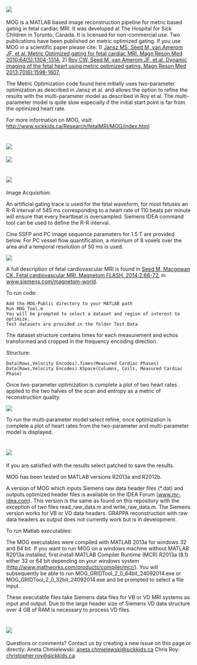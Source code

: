 ![](http://i.imgur.com/aJv2BDL.jpg)
====
MOG is a MATLAB based image reconstruction pipeline for metric based gating in fetal cardiac MRI. It was developed at The Hospital for Sick Children in Toronto, Canada. It is licensed for non-commercial use. Two publications have been published on metric optimized gating. If you use MOG in a scientific paper please cite:  1) [Jansz MS, Seed M, van Amerom JF, et al. Metric Optimized gating for fetal cardiac MRI. Magn Reson Med 2010;64(5):1304-1314.](http://onlinelibrary.wiley.com/doi/10.1002/mrm.22542/abstract;jsessionid=85B077FC76AB3F7A796D422002BB9CC6.f02t01?deniedAccessCustomisedMessage=&userIsAuthenticated=false)  2) [Roy CW, Seed M, van Amerom JF, et al. Dynamic imaging of the fetal heart using metric optimized gating. Magn Reson Med 2013;70(6):1598-1607.](http://onlinelibrary.wiley.com/doi/10.1002/mrm.24614/abstract?deniedAccessCustomisedMessage=&userIsAuthenticated=false)

The Metric Optimization code found here initially uses two-parameter optimization as described in Jansz et al. and allows the option to refine the results with the multi-parameter model as described in Roy et al. The multi-parameter model is quite slow especially if the initial start point is far from the optimized heart rate.

For more information on MOG, visit: http://www.sickkids.ca/Research/fetalMRI/MOG/index.html

![](http://i.imgur.com/vuQlqi1.jpg)
====
![](http://i.imgur.com/t3lRDA5.png)

![](http://i.imgur.com/erSgEDP.jpg)
====
Image Acquisition:

An artificial gating trace is used for the fetal waveform, for most fetuses an R-R interval of 545 ms corresponding to a heart rate of 110 beats per minute will ensure that every heartbeat is oversampled. Siemens IDEA command tool can be used to define the R-R interval. 

Cine SSFP and PC image sequence parameters for 1.5 T are provided below. For PC vessel flow quantification, a minimum of 8 voxels over the area and a temporal resolution of 50 ms is used.

![](http://i.imgur.com/xjx9KZA.png)

A full description of fetal cardiovascular MRI is found in [Seed M, Macgowan CK. Fetal cardiovascular MRI. Magnetom FLASH. 2014;2:66-72](http://www.healthcare.siemens.com/siemens_hwem-hwem_ssxa_websites-context-root/wcm/idc/groups/public/@global/@imaging/@mri/documents/download/mdaz/mdmz/~edisp/mri_57_seed-01390790.pdf), in www.siemens.com/magnetom-world.

To run code: 
    
    Add the MOG-Public directory to your MATLAB path
    Run MOG_Tool.m  
    You will be prompted to select a dataset and region of interest to optimize.
    Test datasets are provided in the folder Test Data


The dataset structure contains times for each measurement and echos transformed and cropped in the frequency encoding direction.

Structure:

    Data(Rows,Velocity Encodes).Times(Measured Cardiac Phases)
    Data(Rows,Velocity Encodes).KSpace(Columns, Coils, Measured Cardiac Phase)

Once two-parameter optimization is complete a plot of two heart rates applied to the two halves of the scan and entropy as a metric of reconstruction quality.  

![](http://i.imgur.com/uCQb0Iz.jpg)

To run the multi-parameter model select refine, once optimization is complete a plot of heart rates from the two-parameter and multi-parameter model is displayed. 

![](http://i.imgur.com/x8IbOBB.jpg)
===

If you are satisfied with the results select patched to save the results.

MOG has been tested on MATLAB versions R2013a and R2012b.

A version of MOG which inputs Siemens raw data header files (*.dat) and outputs optimized header files is available on the IDEA Forum (www.mr-idea.com). This version is the same as found on this repository with the exception of two files read_raw_data.m and write_raw_data.m. The Siemens version works for VB or VD data headers. GRAPPA reconstruction with raw data headers as output does not currently work but is in development. 

To run Matlab executables: 

The MOG executables were compiled with MATLAB 2013a for windows 32 and 64 bit. If you want to run MOG on a windows machine without MATLAB R2013a installed, first install MATLAB Compiler Runtime (MCR) R2013a (8.1) either 32 or 64 bit depending on your windows system (http://www.mathworks.com/products/compiler/mcr/). You will subsequently be able to run MOG_GRIDTool_2_0_64bit_24092014.exe or MOG_GRIDTool_2_0_32bit_24092014.exe and be prompted to select a file input.  

These executable files take Siemens data files for VB or VD MRI systems as input and output. Due to the large header size of Siemens VD data structure over 4 GB of RAM is necessary to process VD files.

![](http://i.imgur.com/SmDExh1.jpg)
====
Questions or comments? Contact us by creating a new issue on this page or directly:  Aneta Chmielewski: aneta.chmielewski@sickkids.ca Chris Roy: christopher.roy@sickkids.ca
